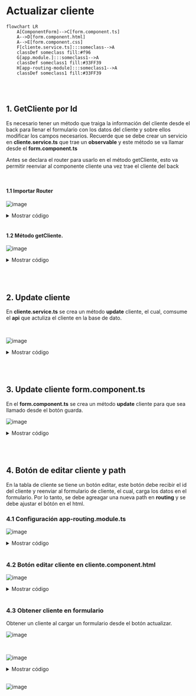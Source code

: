 # Actualizar cliente

```mermaid
flowchart LR
    A[ComponentForm]-->C[form.component.ts]
    A-->D[form.component.html]
    A-->E[form.component.css]
    F[cliente.service.ts]:::someclass-->A
    classDef someclass fill:#f96
    G[app.module.]:::someclass1-->A
    classDef someclass1 fill:#33FF39
    H[app-routing-module]:::someclass1-->A
    classDef someclass1 fill:#33FF39 

```



<br>
<br>

## 1. GetCliente por Id

Es necesario tener un método que traiga la información del cliente desde el back para llenar el formulario con los datos del cliente y sobre ellos modificar los
campos necesarios. Recuerde que se debe crear un servicio en **cliente.service.ts** que trae un **observable** y este método se va llamar desde el **form.component.ts**

Antes se declara el router para usarlo en el método getCliente, esto va permitir reenviar al componente cliente una vez trae el cliente del back

<br>

#### 1.1 Importar Router

![image](https://user-images.githubusercontent.com/31961588/167054250-5f66079f-073e-4c6e-a9ce-a797799ee9ab.png)

<details><summary>Mostrar código</summary>
<p>
  
```typescript
   import { Router } from '@angular/router';

   constructor(private http: HttpClient,
              private router: Router){
     this.urlApi = environment.apiUrl+'/api';
   }

   
```
</p>
</details>

<br>

#### 1.2 Método getCliente.

![image](https://user-images.githubusercontent.com/31961588/167054156-536f0f32-75fe-4bf0-9610-4d4d3d183901.png)

<details><summary>Mostrar código</summary>
<p>

```typescript
getCliente(id: number): Observable<Cliente>{    
    return this.http.get<Cliente>(`${this.urlApi}/cliente/${id}`).pipe(
      catchError(e=>{
        if(e.status!=401 && e.erro.mensaje){
          this.router.navigate(['/clientes']);
          console.log(e.error.mensaje);
        }
        return throwError(()=>e);
      })
    );
 }
```


</p>
</details>

<br>
<br>
<br>

## 2. Update cliente 

En **cliente.service.ts** se crea un método **update** cliente, el cual, comsume el **api** que actuliza el cliente en la base de dato. 

<br>

![image](https://user-images.githubusercontent.com/31961588/167055487-067ab694-a453-44c7-956a-d347d1157d6f.png)

<details><summary>Mostrar código</summary>
<p>

```typescript
update(cliente: Cliente): Observable<Cliente>{
  return this.http.put<Cliente>(`${this.urlApi}/cliente/${cliente.id}`,cliente).pipe(
    catchError(e=>{
      if(e.status==400){
        return throwError(()=>e);
      }
      if(e.error.mensaje){
        console.error(e.error.mensaje);
      }
      return throwError(()=>e);
    })
  );
}
```

</p>
</details>

<br>
<br>
<br>

## 3. Update cliente form.component.ts

En el **form.component.ts** se crea un método **update** cliente para que sea llamado desde el botón guarda. 

![image](https://user-images.githubusercontent.com/31961588/167056018-629c315d-a082-4993-b516-2afbe4e90ba2.png)

<details><summary>Mostrar código</summary>
<p>
  
```typescript

update(): void{
    this.clienteService.update(this.cliente).subscribe({
      next:(cliente)=>{
         this.router.navigate(['/clientes']);        
      },
      error:(err)=>{
        this.errores=err.error.errors as string[];
        console.error('Código del error desde el backend: ' + err.status);
        console.error(err.error.errors);
      }
    });
  }

```
</p>
</details>


<br>
<br>
<br>

## 4. Botón de editar cliente y path  

En la tabla de cliente se tiene  un botón editar, este botón debe recibir el id del cliente y reenviar al formulario de cliente, el cual, carga los datos en el formulario. Por lo tanto, se debe agreagar una nueva path en **routing** y se debe ajustar el bótón en el html.

### 4.1 Configuración app-routing.module.ts

![image](https://user-images.githubusercontent.com/31961588/167056922-85916b46-6952-400f-afa3-7aa46c5209a9.png)

<details><summary>Mostrar código</summary>
<p>
  
```typescript
 { path: 'clientes/form/:id', component: FormComponent},
```
</p>
</details>

<br>


### 4.2 Botón editar cliente en cliente.component.html

![image](https://user-images.githubusercontent.com/31961588/167057207-0b2b88e4-b4a1-4bae-9065-6937c4e30d9d.png)


<details><summary>Mostrar código</summary>
<p>

```typescript

<td><button type="button" [routerLink]="['/clientes/form',cliente.id]" class="btn btn-success" >Actualizar</button></td>

```
</p>
</details>


<br>


### 4.3 Obtener cliente en formulario

Obtener un cliente al cargar un formulario desde el botón actualizar. 

![image](https://user-images.githubusercontent.com/31961588/167057830-3c644bc7-320b-477a-af52-6d207e4ca0a7.png)

<br>

![image](https://user-images.githubusercontent.com/31961588/167058376-42ed0348-4391-468a-a8df-f07a9143faf9.png)

<details><summary>Mostrar código</summary>
<p>


```typescript

 ngOnInit(): void {
    this.getRegiones();
    this.getCargarCliente();
    
  }

  getCargarCliente(): void{
    this.activatedRouter.paramMap.subscribe(params=>{
      let id=params.get('id');
       if(id){
         this.clienteService.getCliente(Number(id)).subscribe(cliente=>{
            this.cliente=cliente
         })
       }
    }) 

  }
```
</p>
</details>

<br>

![image](https://user-images.githubusercontent.com/31961588/167058449-a7fe7657-ce8d-4b39-a732-c45be2b4dced.png)






